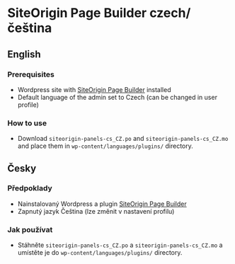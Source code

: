 # SiteOrigin Page Builder czech/čeština

## English
### Prerequisites 
  * Wordpress site with [SiteOrigin Page Builder](https://wordpress.org/plugins/siteorigin-panels/) installed 
  * Default language of the admin set to Czech (can be changed in user profile)

### How to use
  * Download `siteorigin-panels-cs_CZ.po` and `siteorigin-panels-cs_CZ.mo` and place them in `wp-content/languages/plugins/` directory.

## Česky
### Předpoklady
  * Nainstalovaný Wordpress a plugin [SiteOrigin Page Builder](https://wordpress.org/plugins/siteorigin-panels/)
  * Zapnutý jazyk Čeština (lze změnit v nastavení profilu)

### Jak používat
  * Stáhněte `siteorigin-panels-cs_CZ.po` a `siteorigin-panels-cs_CZ.mo` a umístěte je do `wp-content/languages/plugins/` directory.
